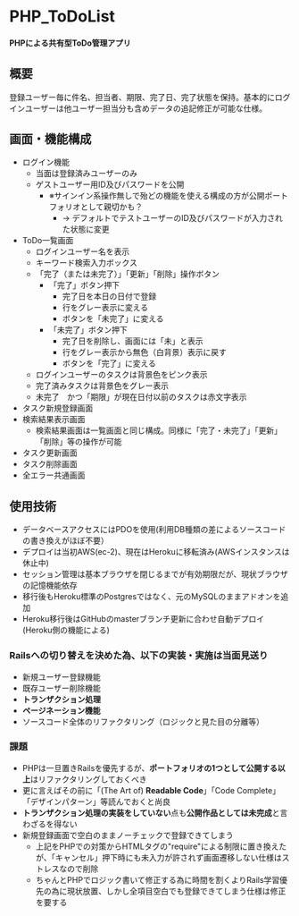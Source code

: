 # PHP_ToDoList
#### PHPによる共有型ToDo管理アプリ

## 概要
登録ユーザー毎に件名、担当者、期限、完了日、完了状態を保持。基本的にログインユーザーは他ユーザー担当分も含めデータの追記修正が可能な仕様。

## 画面・機能構成
- ログイン機能
  - 当面は登録済みユーザーのみ
  - ゲストユーザー用ID及びパスワードを公開
    - ※サインイン系操作無しで殆どの機能を使える構成の方が公開ポートフォリオとして親切かも？
      - → デフォルトでテストユーザーのID及びパスワードが入力された状態に変更
- ToDo一覧画面
  - ログインユーザー名を表示
  - キーワード検索入力ボックス
  - 「完了（または未完了）」「更新」「削除」操作ボタン
    - 「完了」ボタン押下
      - 完了日を本日の日付で登録
      - 行をグレー表示に変える
      - ボタンを「未完了」に変える
    - 「未完了」ボタン押下
      - 完了日を削除し、画面には「未」と表示
      - 行をグレー表示から無色（白背景）表示に戻す
      - ボタンを「完了」に変える
  - ログインユーザーのタスクは背景色をピンク表示
  - 完了済みタスクは背景色をグレー表示
  - 未完了　かつ「期限」が現在日付以前のタスクは赤文字表示
- タスク新規登録画面
- 検索結果表示画面
  - 検索結果画面は一覧画面と同じ構成。同様に「完了・未完了」「更新」「削除」等の操作が可能
- タスク更新画面
- タスク削除画面
- 全エラー共通画面

## 使用技術
- データベースアクセスにはPDOを使用(利用DB種類の差によるソースコードの書き換えがほぼ不要）
- デプロイは当初AWS(ec-2)、現在はHerokuに移転済み(AWSインスタンスは休止中)
- セッション管理は基本ブラウザを閉じるまでが有効期限だが、現状ブラウザの記憶機能依存
- 移行後もHeroku標準のPostgresではなく、元のMySQLのままアドオンを追加
- Heroku移行後はGitHubのmasterブランチ更新に合わせ自動デプロイ(Heroku側の機能による)

### Railsへの切り替えを決めた為、以下の実装・実施は当面見送り

- 新規ユーザー登録機能
- 既存ユーザー削除機能
- **トランザクション処理**
- **ページネーション機能**
- ソースコード全体のリファクタリング（ロジックと見た目の分離等）

### 課題
- PHPは一旦置きRailsを優先するが、**ポートフォリオの1つとして公開する以上**はリファクタリングしておくべき
- 更に言えばその前に「(The Art of) **Readable Code**」「Code Complete」「デザインパターン」等読んでおくと尚良
- **トランザクション処理の実装をしていない**点も**公開作品としては未完成**と言わざるを得ない
- 新規登録画面で空白のままノーチェックで登録できてしまう
   - 上記をPHPでの対策からHTMLタグの"require"による制限に置き換えたが、「キャンセル」押下時にも未入力が許されず画面遷移しない仕様はストレスなので削除
   - ちゃんとPHPでロジック書いて修正する為に時間を割くよりRails学習優先の為に現状放置、しかし全項目空白でも登録できてしまう仕様は修正を要する
